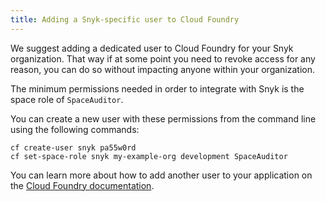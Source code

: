 ```yaml
---
title: Adding a Snyk-specific user to Cloud Foundry
---
```

We suggest adding a dedicated user to Cloud Foundry for your Snyk organization. That way if at some point you need to revoke access for any reason, you can do so without impacting anyone within your organization.

The minimum permissions needed in order to integrate with Snyk is the space role of `SpaceAuditor`.

You can create a new user with these permissions  from the command line using the following commands:

```
cf create-user snyk pa55w0rd
cf set-space-role snyk my-example-org development SpaceAuditor
```

You can learn more about how to add another user to your application on the [Cloud Foundry documentation](https://docs.cloudfoundry.org/adminguide/cli-user-management.html).
